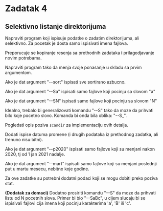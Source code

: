 # Zadatak 4

## Selektivno listanje direktorijuma

Napraviti program koji ispisuje podatke o zadatim direktorijuma, ali selektivno. Za pocetak je dosta samo ispisivati imena fajlova.

Preporucuje se kopiranje resenja sa prethodnih zadataka i prilagodjavanje novim potrebama.

Napraviti program tako da menja svoje ponasanje u skladu sa prvim argumentom.

Ako je dat argument "--sort" ispisati sve sortirano azbucno.

Ako je dat argument "--Sa" ispisati samo fajlove koji pocinju sa slovom "a"

Ako je dat argument "--SN" ispisati samo fajlove koji pocinju sa slovom "N"

Idealno, trebalo bi generalizovati komandu "--S" tako da moze da prihvati bilo koje pocetno slovo. Komanda bi onda bila oblika: "--S_".

Pogledati opis poziva `scandir` za implementaciju ovih detalja.

Dodati ispise datuma promene (i drugih podataka iz prethodnog zadatka, ali trenuno nisu bitni).

Ako je dat argument "--p2020" ispisati samo fajlove koji su menjani nakon 2020, tj od 1 jan 2021 nadalje.

Ako je dat argument "--mart" ispisati samo fajlove koji su menjani poslednji put u martu mesecu, nebitno koje godine.

Za ove zadatke su potrebni dodatni podaci koji se mogu dobiti preko poziva stat.

**(Dodatak za domaci)** Dodatno prosiriti komandu "--S" da moze da prihvati listu od N pocetnih slova. Primer bi bio "--SaBc", u cijem slucaju bi se ispisivali fajlovi cija imena koji pocinju karakterima 'a', 'B' ili 'c'.
